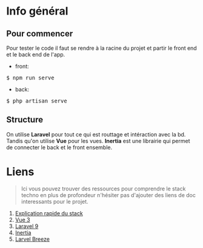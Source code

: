 # Info général

## Pour commencer
Pour tester le code il faut se rendre à la racine du projet et partir le front end et le back end de l'app.
- front:
<pre>$ npm run serve</pre>
- back:
<pre>$ php artisan serve</pre>

## Structure
On utilise **Laravel** pour tout ce qui est routtage et intéraction avec la bd. Tandis qu'on utilise **Vue** pour les vues. **Inertia** est une librairie qui permet de connecter le back et le front ensemble.

# Liens
>Ici vous pouvez trouver des ressources pour comprendre le stack techno en plus de profondeur n'hésiter pas d'ajouter des liens de doc interessants pour le projet.
1. [Explication rapide du stack](https://www.youtube.com/watch?v=jadX8xaR6tY)
1. [Vue 3](https://vuejs.org/guide/components/events.html)
1. [Laravel 9](https://laravel.com/docs/9.x)
1. [Inertia](https://inertiajs.com/)
1. [Larvel Breeze](https://laravel.com/docs/9.x/starter-kits#breeze-and-inertia)
